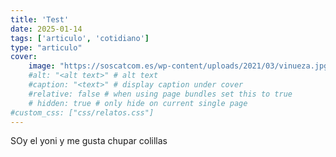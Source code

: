 ```yaml
---
title: 'Test'
date: 2025-01-14
tags: ['articulo', 'cotidiano']
type: "articulo"
cover:
    image: "https://soscatcom.es/wp-content/uploads/2021/03/vinueza.jpg"
    #alt: "<alt text>" # alt text
    #caption: "<text>" # display caption under cover
    #relative: false # when using page bundles set this to true
    # hidden: true # only hide on current single page
#custom_css: ["css/relatos.css"]
---
```


SOy el yoni y me gusta chupar colillas